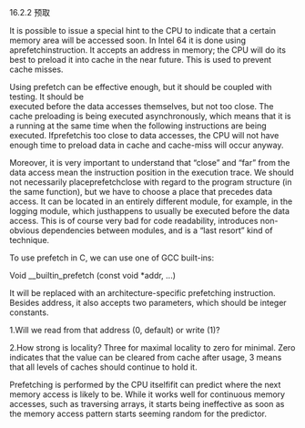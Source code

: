 16.2.2 预取

It is possible to issue a special hint to the CPU to indicate that a certain memory area will be accessed soon. In Intel 64 it is done using aprefetchinstruction. It accepts an address in memory; the CPU will do its best to preload it into cache in the near future. This is used to prevent cache misses.

Using prefetch can be effective enough, but it should be coupled with testing. It should be  
 executed before the data accesses themselves, but not too close. The cache preloading is being executed asynchronously, which means that it is a running at the same time when the following instructions are being executed. Ifprefetchis too close to data accesses, the CPU will not have enough time to preload data in cache and cache-miss will occur anyway.

Moreover, it is very important to understand that “close” and “far” from the data access mean the instruction position in the execution trace. We should not necessarily placeprefetchclose with regard to the program structure \(in the same function\), but we have to choose a place that precedes data access. It can be located in an entirely different module, for example, in the logging module, which justhappens to usually be executed before the data access. This is of course very bad for code readability, introduces non-obvious dependencies between modules, and is a “last resort” kind of technique.

To use prefetch in C, we can use one of GCC built-ins:

Void \_\_builtin\_prefetch \(const void \*addr, ...\)

It will be replaced with an architecture-specific prefetching instruction.  
 Besides address, it also accepts two parameters, which should be integer constants.

1.Will we read from that address \(0, default\) or write \(1\)?

2.How strong is locality? Three for maximal locality to zero for minimal. Zero indicates that the value can be cleared from cache after usage, 3 means that all levels of caches should continue to hold it.

Prefetching is performed by the CPU itselfifit can predict where the next memory access is likely to be. While it works well for continuous memory accesses, such as traversing arrays, it starts being ineffective as soon as the memory access pattern starts seeming random for the predictor.

